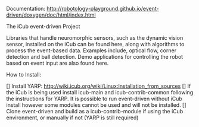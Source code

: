 Documentation:
http://robotology-playground.github.io/event-driven/doxygen/doc/html/index.html

The iCub event-driven Project

Libraries that handle neuromorphic sensors, such as the dynamic vision sensor, installed on the iCub can be found here, along with algorithms to process the event-based data. Examples include, optical flow, corner detection and ball detection. Demo applications for controlling the robot based on event input are also found here.

How to Install:

[] Install YARP: http://wiki.icub.org/wiki/Linux:Installation_from_sources
[] If the iCub is being used install icub-main and icub-contrib-common following the instructions for YARP. It is possible to run event-driven without iCub install however some modules cannot be used and will not be installed.
[] Clone event-driven and build as a icub-contrib-module if using the iCub environment, or manually if not (YARP is still required)





